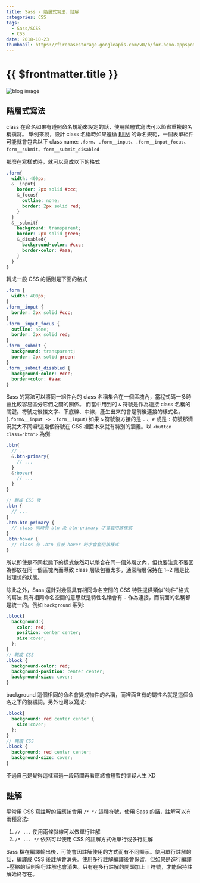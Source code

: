 ```yaml
---
title: Sass - 階層式寫法、註解
categories: CSS
tags:
  - Sass/SCSS
  - CSS
date: 2018-10-23
thumbnail: https://firebasestorage.googleapis.com/v0/b/for-hexo.appspot.com/o/2018-10-15-css-sass.jpg?alt=media&token=bf9f5870-7806-48db-9d36-34c6f65b9c71
---
```


# {{ $frontmatter.title }}

![blog image](https://firebasestorage.googleapis.com/v0/b/for-hexo.appspot.com/o/2018-10-15-css-sass.jpg?alt=media&token=bf9f5870-7806-48db-9d36-34c6f65b9c71 "Sass - 前端工程師應該要會的工程化 CSS")

## 階層式寫法
class 在命名如果有遵照命名規範來設定的話，使用階層式寫法可以節省重複的名稱撰寫。
舉例來說，設計 class 名稱時如果遵循 [BEM](http://getbem.com/) 的命名規範，一個表單組件可能就會包含以下 class name: `.form`、`.form__input`、`.form__input_focus`、`form__submit`、`form__submit_disabled`

那麼在寫樣式時，就可以寫成以下的格式
```scss
.form{
  width: 400px;
  &__input{
    border: 2px solid #ccc;
    &_focus{
      outline: none;
      border: 2px solid red;
    }
  }
  &__submit{
    background: transparent;
    border: 2px solid green;
    &_disabled{
      background-color: #ccc;
      border-color: #aaa;
    }
  }
}
```
轉成一般 CSS 的話則是下面的格式
```css
.form {
  width: 400px;
}
.form__input {
  border: 2px solid #ccc;
}
.form__input_focus {
  outline: none;
  border: 2px solid red;
}
.form__submit {
  background: transparent;
  border: 2px solid green;
}
.form__submit_disabled {
  background-color: #ccc;
  border-color: #aaa;
}
```
Sass 的寫法可以將同一組件內的 class 名稱集合在一個區塊內，當程式碼一多時會比較容易區分它們之間的關係。
而當中用到的 `&` 符號是作為連接 class 名稱的關鍵。符號之後接文字、下底線、中線，產生出來的會是前後連接的樣式名。(`.form&__input -> .form__input`)
如果 `&` 符號後方接的是 `.` 、`#` 或是 `:` 符號那情況就大不同囉!這幾個符號在 CSS 裡面本來就有特別的涵義。以 `<button class="btn">` 為例:
```scss
.btn{
  // ...
  &.btn-primary{
    // ...
  }
  &:hover{
    // ...
  }
}

// 轉成 CSS 後
.btn {
  // ...
}
.btn.btn-primary {
  // class 同時有 btn 及 btn-primary 才會套用該樣式
}
.btn:hover {
  // class 有 .btn 且被 hover 時才會套用該樣式
}
```
所以即使是不同狀態下的樣式依然可以整合在同一個外層之內，但也要注意不要因為都放在同一個區塊內而導致 class 層級包覆太多，通常階層保持在 1~2 層是比較理想的狀態。

除此之外，Sass 還針對幾個具有相同命名空間的 CSS 特性提供類似"物件"格式的寫法
具有相同命名空間的意思就是特性名稱會有 `-` 作為連接，而前面的名稱都是統一的。例如 `background` 系列:
```scss
.block{
  background:{
    color: red;
    position: center center;
    size:cover;
  };
}
// 轉成 CSS
.block {
  background-color: red;
  background-position: center center;
  background-size: cover;
}
```
background 這個相同的命名會變成物件的名稱，而裡面含有的屬性名就是這個命名之下的後綴詞。另外也可以寫成:
```scss
.block{
  background: red center center {
    size:cover;
  };
}
// 轉成 CSS
.block {
  background: red center center;
  background-size: cover;
}
```
不過自己是覺得這樣寫過一段時間再看應該會短暫的懷疑人生 XD

## 註解
平常用 CSS 寫註解的話應該會用 `/* */` 這種符號，使用 Sass 的話，註解可以有兩種寫法:
1. `// ...` 使用兩條斜線可以做單行註解
1. `/* ... */` 依然可以使用 CSS 的註解方式做單行或多行註解

Sass 檔在編譯輸出後，可能會因註解使用的方式而有不同顯示。使用單行註解的話，編譯成 CSS 後註解會消失。使用多行註解編譯後會保留，但如果是進行編譯+壓縮的話則多行註解也會消失。只有在多行註解的開頭加上 `!` 符號，才能保持註解始終存在。